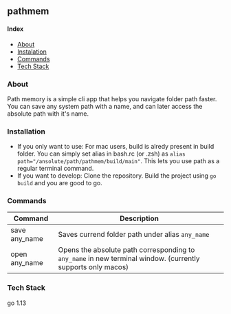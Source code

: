 ## pathmem

#### Index
- [About](#about)
- [Instalation](#installation)
- [Commands](#commands)
- [Tech Stack](#stack)

### About
Path memory is a simple cli app that helps you navigate folder path faster. You can save any system path with a name, and can later access the absolute path with it's name.

### Installation
- If you only want to use: For mac users, build is alredy present in build folder. You can simply set alias in bash.rc (or .zsh) as `alias path="/ansolute/path/pathmem/build/main"`. This lets you use path as a regular terminal command.
- If you want to develop: Clone the repository. Build the project using `go build` and you are good to go.

### Commands
| Command | Description |
| --- | --- |
| save any_name | Saves currend folder path under alias `any_name` |
| open any_name | Opens the absolute path corresponding to `any_name` in new terminal window. (currently supports only macos) |

### Tech Stack
go 1.13